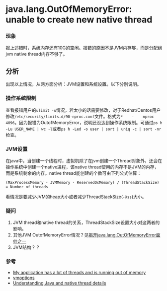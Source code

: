 java.lang.OutOfMemoryError: unable to create new native thread
====

### 现象
报上述错时，系统内存还有10G的空闲。报错的原因不是JVM内存够，而是分配组jvm native thread内存不够了。

## 分析
出现以上情况，从两方面分析：JVM设置和系统设置。以下分别说明。

### 操作系统限制
查看报错用户的`ulimit -u`情况，若太小的话需要修改，对于Redhat/Centos用户修改`/etc/security/limits.d/90-nproc.conf`文件。格式为`*    -    nproc     4096`。因为报错为OutofMemoryError，说明还没达到操作系统限制。可通过`ps h -Lu USER_NAME | wc -l`或者`ps h -Led -o user | sort | uniq -c | sort -nr`检查。

### JVM设置
在java中，当创建一个线程时，虚拟机除了在jvm创建一个Thread对象外，还会在操作系统中创建一个native进程，该native thread使用的内存不是JVM的内存，而是系统剩余的内存。native thread能创建的个数可由下列公式估算：

```
(MaxProcessMemory - JVMMemory - ReservedOsMemory) / (ThreadStackSize) = Number of threads
```

看情况是要减少JVM的heap大小或者减少ThreadStackSize(`-Xss`)大小。

### 疑问
1. JVM thread和native thread的关系，ThreadStackSize设置大小对这两者的影响。
2. 其他JVM OutofMemoryError情况？见[揭开java.lang.OutOfMemoryError面纱之一](http://dongyajun.iteye.com/blog/622488)
3. JVM结构？？


### 参考
- [My application has a lot of threads and is running out of memory](http://www.oracle.com/technetwork/java/hotspotfaq-138619.html#threads_oom)
- [vmoptions](http://www.oracle.com/technetwork/java/javase/tech/vmoptions-jsp-140102.html)
- [Understanding Java and native thread details](https://www-01.ibm.com/support/knowledgecenter/SSYKE2_8.0.0/com.ibm.java.zos.80.doc/diag/tools/javadump_tags_javaandnative_thread_detail.html)
